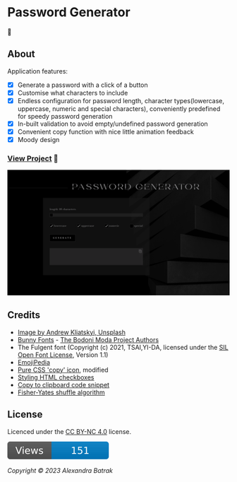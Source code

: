 # Password Generator

🖤

## About

Application features:

- [x] Generate a password with a click of a button
- [x] Customise what characters to include
- [x] Endless configuration for password length, character types(lowercase, uppercase, numeric and special characters), conveniently predefined for speedy password generation
- [x] In-built validation to avoid empty/undefined password generation
- [x] Convenient copy function with nice little animation feedback
- [x] Moody design

### [View Project](https://alexandrabatrak.github.io/password-generator) :closed_lock_with_key:

![Screenshot](/assets/images/screenshot.png)

## Credits

- [Image by Andrew Kliatskyi, Unsplash](https://unsplash.com/photos/L52tyPFiLac)
- [Bunny Fonts](https://bunnyfonts.com/) - [The Bodoni Moda Project Authors](https://github.com/indestructible-type)
- The Fulgent font (Copyright (c) 2021, TSAI,YI-DA, licensed under the [SIL Open Font License](http://scripts.sil.org/OFL), Version 1.1)
- [EmojiPedia](https://emojipedia.org/)
- [Pure CSS 'copy' icon](https://css.gg/copy), modified
- [Styling HTML checkboxes](https://stackoverflow.com/questions/68723623/how-to-change-the-background-color-of-the-checkbox-to-black)
- [Copy to clipboard code snippet](https://www.30secondsofcode.org/articles/s/copy-text-to-clipboard-with-javascript)
- [Fisher-Yates shuffle algorithm](https://www.geeksforgeeks.org/shuffle-a-given-array-using-fisher-yates-shuffle-algorithm/)

## License

Licenced under the [CC BY-NC 4.0](https://creativecommons.org/licenses/by-nc/4.0/) license.

[![Image of github-profile-views-counter](https://github.com/alexandrabatrak/github-profile-views-counter/blob/master/svg/588312814/badge.svg)](https://github.com/alexandrabatrak/github-profile-views-counter/blob/master/readme/588312814/week.md)

_Copyright © 2023 Alexandra Batrak_
